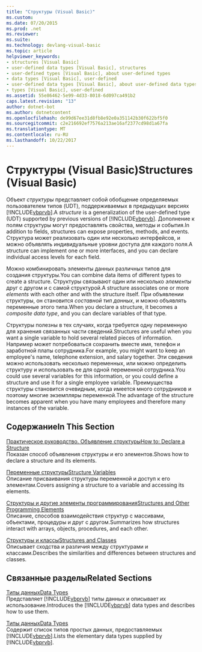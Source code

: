 ```yaml
---
title: "Структуры (Visual Basic)"
ms.custom: 
ms.date: 07/20/2015
ms.prod: .net
ms.reviewer: 
ms.suite: 
ms.technology: devlang-visual-basic
ms.topic: article
helpviewer_keywords:
- structures [Visual Basic]
- user-defined data types [Visual Basic], structures
- user-defined types [Visual Basic], about user-defined types
- data types [Visual Basic], user-defined
- user-defined data types [Visual Basic], about user-defined data types
- types [Visual Basic], user-defined
ms.assetid: 55e86462-5e99-4d33-8018-6d097ca491b2
caps.latest.revision: "13"
author: dotnet-bot
ms.author: dotnetcontent
ms.openlocfilehash: de99d67ee31d8fb8e92e0a351142b30f622bf5f0
ms.sourcegitcommit: c2e216692ef7576a213ae16af2377cd98d1a67fa
ms.translationtype: MT
ms.contentlocale: ru-RU
ms.lasthandoff: 10/22/2017
---
```

# <a name="structures-visual-basic"></a><span data-ttu-id="d4497-102">Структуры (Visual Basic)</span><span class="sxs-lookup"><span data-stu-id="d4497-102">Structures (Visual Basic)</span></span>
<span data-ttu-id="d4497-103">Объект *структуры* представляет собой обобщение определяемых пользователем типов (UDT), поддерживаемых в предыдущих версиях [!INCLUDE[vbprvb](~/includes/vbprvb-md.md)].</span><span class="sxs-lookup"><span data-stu-id="d4497-103">A *structure* is a generalization of the user-defined type (UDT) supported by previous versions of [!INCLUDE[vbprvb](~/includes/vbprvb-md.md)].</span></span> <span data-ttu-id="d4497-104">Дополнение к полям структуры могут предоставлять свойства, методы и события.</span><span class="sxs-lookup"><span data-stu-id="d4497-104">In addition to fields, structures can expose properties, methods, and events.</span></span> <span data-ttu-id="d4497-105">Структура может реализовать один или несколько интерфейсов, и можно объявлять индивидуальные уровни доступа для каждого поля.</span><span class="sxs-lookup"><span data-stu-id="d4497-105">A structure can implement one or more interfaces, and you can declare individual access levels for each field.</span></span>  
  
 <span data-ttu-id="d4497-106">Можно комбинировать элементы данных различных типов для создания структуры.</span><span class="sxs-lookup"><span data-stu-id="d4497-106">You can combine data items of different types to create a structure.</span></span> <span data-ttu-id="d4497-107">Структуры связывают один или несколько *элементы* друг с другом и с самой структурой.</span><span class="sxs-lookup"><span data-stu-id="d4497-107">A structure associates one or more *elements* with each other and with the structure itself.</span></span> <span data-ttu-id="d4497-108">При объявлении структуры, он становится *составной тип данных*, и можно объявлять переменные этого типа.</span><span class="sxs-lookup"><span data-stu-id="d4497-108">When you declare a structure, it becomes a *composite data type*, and you can declare variables of that type.</span></span>  
  
 <span data-ttu-id="d4497-109">Структуры полезны в тех случаях, когда требуется одну переменную для хранения связанных части сведений.</span><span class="sxs-lookup"><span data-stu-id="d4497-109">Structures are useful when you want a single variable to hold several related pieces of information.</span></span> <span data-ttu-id="d4497-110">Например может потребоваться сохранить вместе имя, телефон и заработной платы сотрудника.</span><span class="sxs-lookup"><span data-stu-id="d4497-110">For example, you might want to keep an employee's name, telephone extension, and salary together.</span></span> <span data-ttu-id="d4497-111">Эти сведения можно использовать несколько переменных, или можно определить структуру и использовать ее для одной переменной сотрудника.</span><span class="sxs-lookup"><span data-stu-id="d4497-111">You could use several variables for this information, or you could define a structure and use it for a single employee variable.</span></span> <span data-ttu-id="d4497-112">Преимущества структуры становится очевидным, когда имеется много сотрудников и поэтому многие экземпляры переменной.</span><span class="sxs-lookup"><span data-stu-id="d4497-112">The advantage of the structure becomes apparent when you have many employees and therefore many instances of the variable.</span></span>  
  
## <a name="in-this-section"></a><span data-ttu-id="d4497-113">Содержание</span><span class="sxs-lookup"><span data-stu-id="d4497-113">In This Section</span></span>  
 [<span data-ttu-id="d4497-114">Практическое руководство. Объявление структуры</span><span class="sxs-lookup"><span data-stu-id="d4497-114">How to: Declare a Structure</span></span>](../../../../visual-basic/programming-guide/language-features/data-types/how-to-declare-a-structure.md)  
 <span data-ttu-id="d4497-115">Показан способ объявления структуры и его элементов.</span><span class="sxs-lookup"><span data-stu-id="d4497-115">Shows how to declare a structure and its elements.</span></span>  
  
 [<span data-ttu-id="d4497-116">Переменные структуры</span><span class="sxs-lookup"><span data-stu-id="d4497-116">Structure Variables</span></span>](../../../../visual-basic/programming-guide/language-features/data-types/structure-variables.md)  
 <span data-ttu-id="d4497-117">Описание присваивания структуры переменной и доступ к его элементам.</span><span class="sxs-lookup"><span data-stu-id="d4497-117">Covers assigning a structure to a variable and accessing its elements.</span></span>  
  
 [<span data-ttu-id="d4497-118">Структуры и другие элементы программирования</span><span class="sxs-lookup"><span data-stu-id="d4497-118">Structures and Other Programming Elements</span></span>](../../../../visual-basic/programming-guide/language-features/data-types/structures-and-other-programming-elements.md)  
 <span data-ttu-id="d4497-119">Описание, способов взаимодействия структур с массивами, объектами, процедуры и друг с другом.</span><span class="sxs-lookup"><span data-stu-id="d4497-119">Summarizes how structures interact with arrays, objects, procedures, and each other.</span></span>  
  
 [<span data-ttu-id="d4497-120">Структуры и классы</span><span class="sxs-lookup"><span data-stu-id="d4497-120">Structures and Classes</span></span>](../../../../visual-basic/programming-guide/language-features/data-types/structures-and-classes.md)  
 <span data-ttu-id="d4497-121">Описывает сходства и различия между структурами и классами.</span><span class="sxs-lookup"><span data-stu-id="d4497-121">Describes the similarities and differences between structures and classes.</span></span>  
  
## <a name="related-sections"></a><span data-ttu-id="d4497-122">Связанные разделы</span><span class="sxs-lookup"><span data-stu-id="d4497-122">Related Sections</span></span>  
 [<span data-ttu-id="d4497-123">Типы данных</span><span class="sxs-lookup"><span data-stu-id="d4497-123">Data Types</span></span>](../../../../visual-basic/programming-guide/language-features/data-types/index.md)  
 <span data-ttu-id="d4497-124">Представляет [!INCLUDE[vbprvb](~/includes/vbprvb-md.md)] типы данных и описывает их использование.</span><span class="sxs-lookup"><span data-stu-id="d4497-124">Introduces the [!INCLUDE[vbprvb](~/includes/vbprvb-md.md)] data types and describes how to use them.</span></span>  
  
 [<span data-ttu-id="d4497-125">Типы данных</span><span class="sxs-lookup"><span data-stu-id="d4497-125">Data Types</span></span>](../../../../visual-basic/language-reference/data-types/data-type-summary.md)  
 <span data-ttu-id="d4497-126">Содержит список типов простых данных, предоставляемых [!INCLUDE[vbprvb](~/includes/vbprvb-md.md)].</span><span class="sxs-lookup"><span data-stu-id="d4497-126">Lists the elementary data types supplied by [!INCLUDE[vbprvb](~/includes/vbprvb-md.md)].</span></span>
